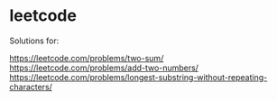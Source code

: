 # leetcode
Solutions for:

https://leetcode.com/problems/two-sum/
https://leetcode.com/problems/add-two-numbers/
https://leetcode.com/problems/longest-substring-without-repeating-characters/



